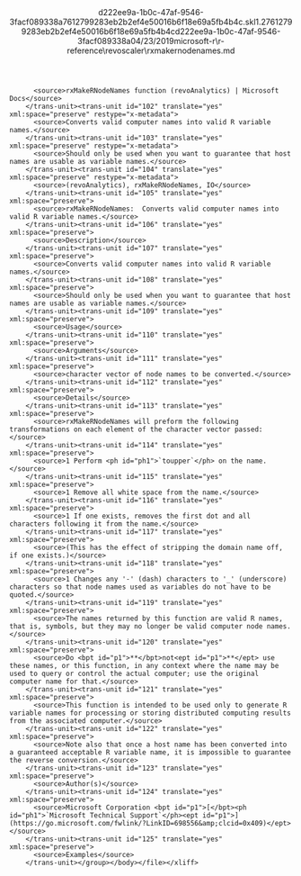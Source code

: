 <?xml version="1.0"?><xliff version="1.2" xmlns="urn:oasis:names:tc:xliff:document:1.2" xmlns:xsi="http://www.w3.org/2001/XMLSchema-instance" xsi:schemaLocation="urn:oasis:names:tc:xliff:document:1.2 xliff-core-1.2-transitional.xsd"><file datatype="xml" original="rxmakernodenames.md" source-language="en-US" target-language="en-US"><header><tool tool-id="mdxliff" tool-name="mdxliff" tool-version="1.0-1931010" tool-company="Microsoft" /><xliffext:skl_file_name xmlns:xliffext="urn:microsoft:content:schema:xliffextensions">d222ee9a-1b0c-47af-9546-3facf089338a7612799283eb2b2ef4e50016b6f18e69a5fb4b4c.skl</xliffext:skl_file_name><xliffext:version xmlns:xliffext="urn:microsoft:content:schema:xliffextensions">1.2</xliffext:version><xliffext:ms.openlocfilehash xmlns:xliffext="urn:microsoft:content:schema:xliffextensions">7612799283eb2b2ef4e50016b6f18e69a5fb4b4c</xliffext:ms.openlocfilehash><xliffext:ms.sourcegitcommit xmlns:xliffext="urn:microsoft:content:schema:xliffextensions">d222ee9a-1b0c-47af-9546-3facf089338a</xliffext:ms.sourcegitcommit><xliffext:ms.lasthandoff xmlns:xliffext="urn:microsoft:content:schema:xliffextensions">04/23/2019</xliffext:ms.lasthandoff><xliffext:ms.openlocfilepath xmlns:xliffext="urn:microsoft:content:schema:xliffextensions">microsoft-r\r-reference\revoscaler\rxmakernodenames.md</xliffext:ms.openlocfilepath></header><body><group id="content" extype="content"><trans-unit id="101" translate="yes" xml:space="preserve" restype="x-metadata">
          <source>rxMakeRNodeNames function (revoAnalytics) | Microsoft Docs</source>
        </trans-unit><trans-unit id="102" translate="yes" xml:space="preserve" restype="x-metadata">
          <source>Converts valid computer names into valid R variable names.</source>
        </trans-unit><trans-unit id="103" translate="yes" xml:space="preserve" restype="x-metadata">
          <source>Should only be used when you want to guarantee that host  names are usable as variable names.</source>
        </trans-unit><trans-unit id="104" translate="yes" xml:space="preserve" restype="x-metadata">
          <source>(revoAnalytics), rxMakeRNodeNames, IO</source>
        </trans-unit><trans-unit id="105" translate="yes" xml:space="preserve">
          <source>rxMakeRNodeNames:  Converts valid computer names into valid R variable names.</source>
        </trans-unit><trans-unit id="106" translate="yes" xml:space="preserve">
          <source>Description</source>
        </trans-unit><trans-unit id="107" translate="yes" xml:space="preserve">
          <source>Converts valid computer names into valid R variable names.</source>
        </trans-unit><trans-unit id="108" translate="yes" xml:space="preserve">
          <source>Should only be used when you want to guarantee that host names are usable as variable names.</source>
        </trans-unit><trans-unit id="109" translate="yes" xml:space="preserve">
          <source>Usage</source>
        </trans-unit><trans-unit id="110" translate="yes" xml:space="preserve">
          <source>Arguments</source>
        </trans-unit><trans-unit id="111" translate="yes" xml:space="preserve">
          <source>character vector of node names to be converted.</source>
        </trans-unit><trans-unit id="112" translate="yes" xml:space="preserve">
          <source>Details</source>
        </trans-unit><trans-unit id="113" translate="yes" xml:space="preserve">
          <source>rxMakeRNodeNames will preform the following transformations on each element of the character vector passed:</source>
        </trans-unit><trans-unit id="114" translate="yes" xml:space="preserve">
          <source>1 Perform <ph id="ph1">`toupper`</ph> on the name.</source>
        </trans-unit><trans-unit id="115" translate="yes" xml:space="preserve">
          <source>1 Remove all white space from the name.</source>
        </trans-unit><trans-unit id="116" translate="yes" xml:space="preserve">
          <source>1 If one exists, removes the first dot and all characters following it from the name.</source>
        </trans-unit><trans-unit id="117" translate="yes" xml:space="preserve">
          <source>(This has the effect of stripping the domain name off, if one exists.)</source>
        </trans-unit><trans-unit id="118" translate="yes" xml:space="preserve">
          <source>1 Changes any '-' (dash) characters to '_' (underscore) characters so that node names used as variables do not have to be quoted.</source>
        </trans-unit><trans-unit id="119" translate="yes" xml:space="preserve">
          <source>The names returned by this function are valid R names, that is, symbols, but they may no longer be valid computer node names.</source>
        </trans-unit><trans-unit id="120" translate="yes" xml:space="preserve">
          <source>Do <bpt id="p1">**</bpt>not<ept id="p1">**</ept> use these names, or this function, in any context where the name may be used to query or control the actual computer; use the original computer name for that.</source>
        </trans-unit><trans-unit id="121" translate="yes" xml:space="preserve">
          <source>This function is intended to be used only to generate R variable names for processing or storing distributed computing results from the associated computer.</source>
        </trans-unit><trans-unit id="122" translate="yes" xml:space="preserve">
          <source>Note also that once a host name has been converted into a guaranteed acceptable R variable name, it is impossible to guarantee the reverse conversion.</source>
        </trans-unit><trans-unit id="123" translate="yes" xml:space="preserve">
          <source>Author(s)</source>
        </trans-unit><trans-unit id="124" translate="yes" xml:space="preserve">
          <source>Microsoft Corporation <bpt id="p1">[</bpt><ph id="ph1">`Microsoft Technical Support`</ph><ept id="p1">](https://go.microsoft.com/fwlink/?LinkID=698556&amp;clcid=0x409)</ept></source>
        </trans-unit><trans-unit id="125" translate="yes" xml:space="preserve">
          <source>Examples</source>
        </trans-unit></group></body></file></xliff>